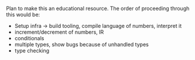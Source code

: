 Plan to make this an educational resource. The order of proceeding through this would be:

* Setup infra -> build tooling, compile language of numbers, interpret it
* increment/decrement of numbers, IR
* conditionals
* multiple types, show bugs because of unhandled types
* type checking
